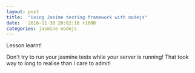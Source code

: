 ```yaml
---
layout: post
title:  "Using Jasime testing framework with nodejs"
date:   2016-11-30 20:02:16 +1000
categories: jasmine nodejs
---
```

Lesson learnt!

Don't try to run your jasmine tests while your server is running! That took way to long to realise than I care to admit!